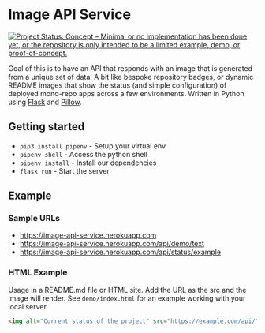 # Image API Service

[![Project Status: Concept – Minimal or no implementation has been done yet, or the repository is only intended to be a limited example, demo, or proof-of-concept.](https://www.repostatus.org/badges/latest/concept.svg)](https://www.repostatus.org/#concept)

Goal of this is to have an API that responds with an image that is generated from a unique set of data. 
A bit like bespoke repository badges, or dynamic README images that show the status (and simple configuration) of deployed mono-repo apps across a few environments.
Written in Python using [Flask](https://flask.palletsprojects.com/en/2.0.x) and [Pillow](https://pillow.readthedocs.io/).

## Getting started

- `pip3 install pipenv` - Setup your virtual env
- `pipenv shell` - Access the python shell
- `pipenv install` - Install our dependencies
- `flask run` - Start the server

## Example

### Sample URLs

- https://image-api-service.herokuapp.com
- https://image-api-service.herokuapp.com/api/demo/text
- https://image-api-service.herokuapp.com/api/status/example

### HTML Example

Usage in a README.md file or HTML site. Add the URL as the src and the image will render. See `demo/index.html` for an example working with your local server.

```html
<img alt="Current status of the project" src="https://example.com/api/" />
```

